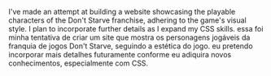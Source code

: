 I've made an attempt at building a website showcasing the playable characters of the Don't Starve franchise, adhering to the game's visual style. I plan to incorporate further details as I expand my CSS skills.
essa foi minha tentativa de criar um site que mostra os personagens jogáveis da franquia de jogos Don't Starve, seguindo a estética do jogo. eu pretendo incorporar mais detalhes futuramente conforme eu adiquira novos conhecimentos, especialmente com CSS.
